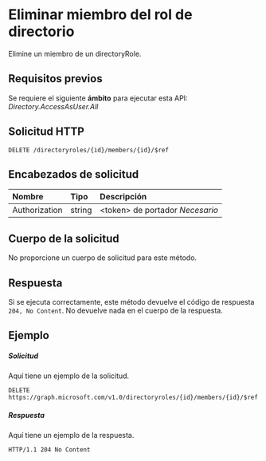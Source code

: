 # <a name="remove-directory-role-member"></a>Eliminar miembro del rol de directorio

Elimine un miembro de un directoryRole.

## <a name="prerequisites"></a>Requisitos previos

Se requiere el siguiente **ámbito** para ejecutar esta API: *Directory.AccessAsUser.All*

## <a name="http-request"></a>Solicitud HTTP

<!-- { "blockType": "ignored" } -->

```http
DELETE /directoryroles/{id}/members/{id}/$ref
```

## <a name="request-headers"></a>Encabezados de solicitud

| Nombre       | Tipo | Descripción|
|:---------------|:--------|:----------|
| Authorization  | string  | &lt;token&gt; de portador *Necesario* |

## <a name="request-body"></a>Cuerpo de la solicitud

No proporcione un cuerpo de solicitud para este método.

## <a name="response"></a>Respuesta

Si se ejecuta correctamente, este método devuelve el código de respuesta `204, No Content`. No devuelve nada en el cuerpo de la respuesta.

## <a name="example"></a>Ejemplo

##### <a name="request"></a>Solicitud

Aquí tiene un ejemplo de la solicitud.
<!-- {
  "blockType": "request",
  "name": "delete_directoryobject_from_directoryrole"
}-->

```http
DELETE https://graph.microsoft.com/v1.0/directoryroles/{id}/members/{id}/$ref
```

##### <a name="response"></a>Respuesta

Aquí tiene un ejemplo de la respuesta. 
<!-- {
  "blockType": "response",
  "truncated": true
} -->

```http
HTTP/1.1 204 No Content
```

<!-- uuid: 8fcb5dbc-d5aa-4681-8e31-b001d5168d79
2015-10-25 14:57:30 UTC -->
<!-- {
  "type": "#page.annotation",
  "description": "Delete a member",
  "keywords": "",
  "section": "documentation",
  "tocPath": ""
}-->